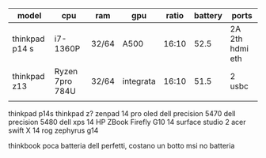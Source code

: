 | model          | cpu             | ram   | gpu       | ratio | battery | ports           |
| -------------- | --------------- | ----- | --------- | ----- | ------- | --------------- |
| thinkpad p14 s | i7-1360P        | 32/64 | A500      | 16:10 | 52.5    | 2A 2th hdmi eth |
| thinkpad z13   | Ryzen 7pro 784U | 32/64 | integrata | 16:10 | 51.5    | 2 usbc          |
|                |                 |       |           |       |         |                 |
thinkpad p14s
thinkpad z?
zenpad 14 pro oled
dell precision 5470
dell precision 5480
dell xps 14
HP ZBook Firefly G10 14
surface studio 2
acer swift X 14
rog zephyrus g14

thinkbook poca batteria
dell perfetti, costano un botto
msi no batteria
